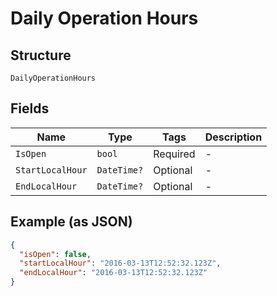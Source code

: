 
# Daily Operation Hours

## Structure

`DailyOperationHours`

## Fields

| Name | Type | Tags | Description |
|  --- | --- | --- | --- |
| `IsOpen` | `bool` | Required | - |
| `StartLocalHour` | `DateTime?` | Optional | - |
| `EndLocalHour` | `DateTime?` | Optional | - |

## Example (as JSON)

```json
{
  "isOpen": false,
  "startLocalHour": "2016-03-13T12:52:32.123Z",
  "endLocalHour": "2016-03-13T12:52:32.123Z"
}
```


